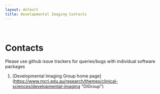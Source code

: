 ```yaml
---
layout: default
title: Developmental Imaging Contacts
---
```

<br>

# Contacts

Please use github issue trackers for queries/bugs with individual software
packages

1. [Developmental Imaging Group home page] (https://www.mcri.edu.au/research/themes/clinical-sciences/developmental-imaging "DIGroup")

